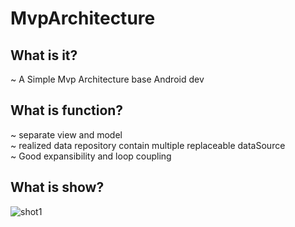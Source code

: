 # MvpArchitecture
## What is it?
~ A Simple Mvp Architecture base Android dev
## What is function?
~ separate view and model <br>
~ realized data repository contain multiple replaceable dataSource <br>
~ Good expansibility and loop coupling <br>
## What is show? 
![shot1](https://github.com/zhuxiaogit/MvpArchitecture/blob/master/mvp_arch/intro1.png)
